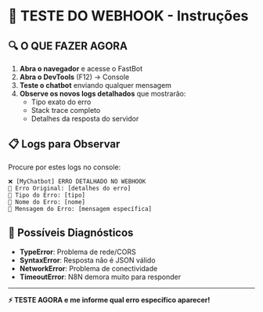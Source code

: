 # 🎯 TESTE DO WEBHOOK - Instruções

## 🔍 **O QUE FAZER AGORA**

1. **Abra o navegador** e acesse o FastBot
2. **Abra o DevTools** (F12) → Console  
3. **Teste o chatbot** enviando qualquer mensagem
4. **Observe os novos logs detalhados** que mostrarão:
   - Tipo exato do erro
   - Stack trace completo
   - Detalhes da resposta do servidor

## 📋 **Logs para Observar**

Procure por estes logs no console:

```
❌ [MyChatbot] ERRO DETALHADO NO WEBHOOK
🚨 Erro Original: [detalhes do erro]
🚨 Tipo do Erro: [tipo]
🚨 Nome do Erro: [nome]
🚨 Mensagem do Erro: [mensagem específica]
```

## 🔧 **Possíveis Diagnósticos**

- **TypeError**: Problema de rede/CORS
- **SyntaxError**: Resposta não é JSON válido
- **NetworkError**: Problema de conectividade
- **TimeoutError**: N8N demora muito para responder

---

**⚡ TESTE AGORA e me informe qual erro específico aparecer!**
